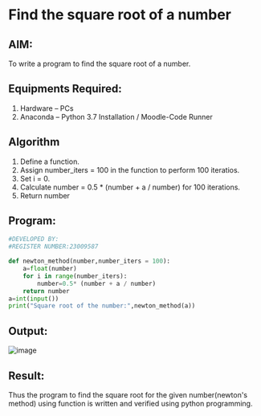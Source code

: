 # Find the square root of a number

## AIM:
To write a program to find the square root of a number.

## Equipments Required:
1. Hardware – PCs
2. Anaconda – Python 3.7 Installation / Moodle-Code Runner

## Algorithm
1. Define a function.
2. Assign number_iters = 100 in the function to perform 100 iteratios.
3. Set i = 0.
4. Calculate  number = 0.5 * (number + a / number) for 100 iterations.
5. Return number

## Program:
```python
#DEVELOPED BY:
#REGISTER NUMBER:23009587

def newton_method(number,number_iters = 100):
    a=float(number)
    for i in range(number_iters):
        number=0.5* (number + a / number)
    return number
a=int(input())
print("Square root of the number:",newton_method(a))
```

## Output:
![image](https://github.com/Mrnithishx/Square-root-of-a-number/assets/148201573/60fee185-0ded-436f-bd73-46eed698b8d0)

## Result:
Thus the program to find the square root for the given number(newton's method) using function is written and verified using python programming.
